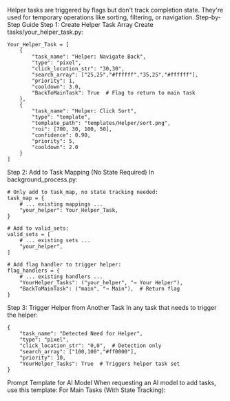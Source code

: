 Helper tasks are triggered by flags but don't track completion state. They're used for temporary operations like sorting, filtering, or navigation.
Step-by-Step Guide
Step 1: Create Helper Task Array
Create tasks/your_helper_task.py:
```
Your_Helper_Task = [
    {
        "task_name": "Helper: Navigate Back",
        "type": "pixel",
        "click_location_str": "30,30",
        "search_array": ["25,25","#ffffff","35,25","#ffffff"],
        "priority": 1,
        "cooldown": 3.0,
        "BackToMainTask": True  # Flag to return to main task
    },
    {
        "task_name": "Helper: Click Sort",
        "type": "template",
        "template_path": "templates/Helper/sort.png",
        "roi": [700, 30, 100, 50],
        "confidence": 0.90,
        "priority": 5,
        "cooldown": 2.0
    }
]
```

Step 2: Add to Task Mapping (No State Required)
In background_process.py:
```
# Only add to task_map, no state tracking needed:
task_map = {
    # ... existing mappings ...
    "your_helper": Your_Helper_Task,
}

# Add to valid_sets:
valid_sets = [
    # ... existing sets ...
    "your_helper",
]

# Add flag handler to trigger helper:
flag_handlers = {
    # ... existing handlers ...
    "YourHelper_Tasks": ("your_helper", "→ Your Helper"),
    "BackToMainTask": ("main", "→ Main"),  # Return flag
}
```

Step 3: Trigger Helper from Another Task
In any task that needs to trigger the helper:
```
{
    "task_name": "Detected Need for Helper",
    "type": "pixel",
    "click_location_str": "0,0",  # Detection only
    "search_array": ["100,100","#ff0000"],
    "priority": 10,
    "YourHelper_Tasks": True  # Triggers helper task set
}
```


Prompt Template for AI Model
When requesting an AI model to add tasks, use this template:
For Main Tasks (With State Tracking):
